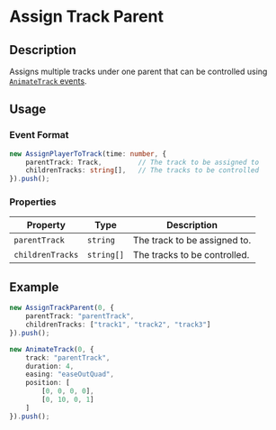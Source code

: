 # Assign Track Parent

## Description

Assigns multiple tracks under one parent that can be controlled using [`AnimateTrack` events](./animateTrack.md).

## Usage

### Event Format

```ts
new AssignPlayerToTrack(time: number, {
    parentTrack: Track,         // The track to be assigned to
    childrenTracks: string[],   // The tracks to be controlled
}).push();
```

### Properties

| Property          | Type          | Description                  |
|-------------------|---------------|------------------------------|
| `parentTrack`     | `string`      | The track to be assigned to. |
| `childrenTracks`  | `string[]`    | The tracks to be controlled. |

## Example

```ts
new AssignTrackParent(0, {
    parentTrack: "parentTrack",
    childrenTracks: ["track1", "track2", "track3"]
}).push();

new AnimateTrack(0, {
    track: "parentTrack",
    duration: 4,
    easing: "easeOutQuad",
    position: [
        [0, 0, 0, 0],
        [0, 10, 0, 1]
    ]
}).push();
```